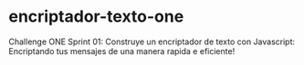 # encriptador-texto-one
Challenge ONE Sprint 01: Construye un encriptador de texto con Javascript: Encriptando tus mensajes de una manera rapida e eficiente!
